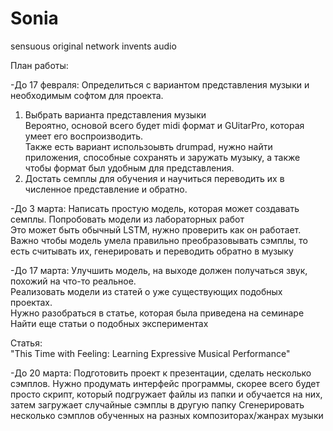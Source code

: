 # Sonia
sensuous original network invents audio

План работы:

-До 17 февраля: Определиться с вариантом представления музыки и необходимым софтом для проекта.    
  1. Выбрать варианта представления музыки  
    Вероятно, основой всего будет midi формат и GUitarPro, которая умеет его воспроизводить.  
    Также есть вариант использоывть drumpad, нужно найти приложения, способные сохранять и заружать музыку, а также чтобы формат был удобным для представления.  
  2. Достать семплы для обучения и научиться переводить их в численное представление и обратно. 
 
  
-До 3 марта: Написать простую модель, которая может создавать семплы.
  Попробовать модели из лабораторных работ  
  Это может быть обычный LSTM, нужно проверить как он работает.  
  Важно чтобы модель умела правильно преобразовывать сэмплы, то есть считывать их, генерировать и переводить обратно в музыку  
  
-До 17 марта: Улучшить модель, на выходе должен получаться звук, похожий на что-то реальное.  
  Реализовать модели из статей о уже существующих подобных проектах.  
  Нужно разобраться в статье, которая была приведена на семинаре  
  Найти еще статьи о подобных экспериментах  

Статья:  
"This Time with Feeling: Learning Expressive Musical Performance"

-До 20 марта: Подготовить проект к презентации, сделать несколько сэмплов. 
  Нужно продумать интерфейс программы, скорее всего будет просто скрипт, который подгружает файлы из папки и обучается на них, затем загружает случайные сэмплы в другую папку
  Сгенерировать несколько сэмплов обученных на разных композиторах/жанрах музыки
  
